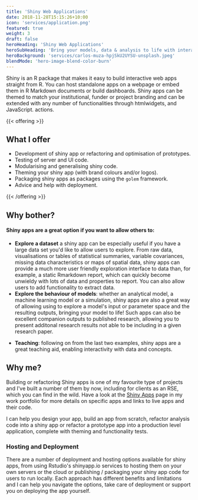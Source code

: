 ```yaml
---
title: 'Shiny Web Applications'
date: 2018-11-28T15:15:26+10:00
icon: 'services/application.png'
featured: true
weight: 3
draft: false
heroHeading: 'Shiny Web Applications'
heroSubHeading: 'Bring your models, data & analysis to life with interactivity'
heroBackground: 'services/carlos-muza-hpjSkU2UYSU-unsplash.jpeg'
blendMode: 'hero-image-blend-color-burn'
---
```


Shiny is an R package that makes it easy to build interactive web apps straight from R. You can host standalone apps on a webpage or embed them in R Markdown documents or build dashboards. Shiny apps can be themed to match your institutional, funder or project branding and can be extended with any number of functionalities through htmlwidgets, and JavaScript. actions.


{{< offering >}}

## What I offer

- Development of shiny app or refactoring and optimisation of prototypes.
- Testing of server and UI code.
- Modularising and generalising shiny code.
- Theming your shiny app (with brand colours and/or logos).
- Packaging shiny apps as packages using the `golem` framework.
- Advice and help with deployment.

{{< /offering >}}

## Why bother?

#### Shiny apps are a great option if you want to allow others to:

* **Explore a dataset** a shiny app can be especially useful if you have a large data set you'd like to allow users to explore. From raw data, visualisations or tables of statistical summaries, variable covariances, missing data characteristics or maps of spatial data, shiny apps can provide a much more user friendly exploration interface to data than, for example, a static Rmarkdown report, which can quickly become unwieldy with lots of data and properties to report. You can also allow users to add functionality to extract data.
* **Explore the behaviour of models**: whether an analytical model, a machine learning model or a simulation, shiny apps are also a great way of allowing using to explore a model's input or parameter space and the resulting outputs, bringing your model to life! Such apps can also be excellent companion outputs to published research, allowing you to present additonal research results not able to be including in a given research paper.
- **Teaching**: following on from the last two examples, shiny apps are a great teaching aid, enabling interactivity with data and concepts.


## Why me?

Building or refactoring Shiny apps is one of my favourite type of projects and I've built a number of them by now, including for clients as an RSE, which you can find in the wild. Have a look at the [Shiny Apps](/work/shiny-apps/) page in my work portfolio for more details on specific apps and links to live apps and their code.

I can help you design your app, build an app from scratch, refactor analysis code into a shiny app or refactor a prototype app into a production level application, complete with theming and functionality tests.


### Hosting and Deployment

There are a number of deployment and hosting options available for shiny apps, from using Rstudio's shinyapp.io services to hosting them on your own servers or the cloud or publishing / packaging your shiny app code for users to run locally. Each approach has different benefits and limitations and I can help you navigate the options, take care of deployment or support you on deploying the app yourself.
